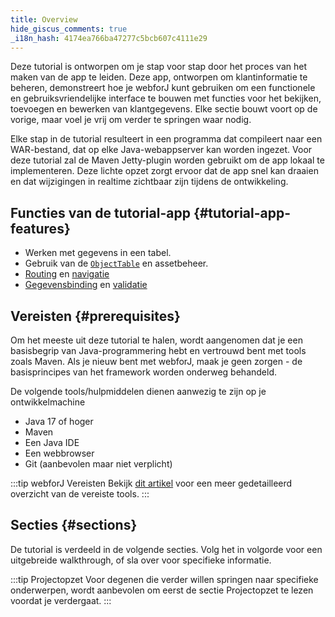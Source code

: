 ```yaml
---
title: Overview
hide_giscus_comments: true
_i18n_hash: 4174ea766ba47277c5bcb607c4111e29
---
```

Deze tutorial is ontworpen om je stap voor stap door het proces van het maken van de app te leiden. Deze app, ontworpen om klantinformatie te beheren, demonstreert hoe je webforJ kunt gebruiken om een functionele en gebruiksvriendelijke interface te bouwen met functies voor het bekijken, toevoegen en bewerken van klantgegevens. Elke sectie bouwt voort op de vorige, maar voel je vrij om verder te springen waar nodig.

Elke stap in de tutorial resulteert in een programma dat compileert naar een WAR-bestand, dat op elke Java-webappserver kan worden ingezet. Voor deze tutorial zal de Maven Jetty-plugin worden gebruikt om de app lokaal te implementeren. Deze lichte opzet zorgt ervoor dat de app snel kan draaien en dat wijzigingen in realtime zichtbaar zijn tijdens de ontwikkeling.

## Functies van de tutorial-app {#tutorial-app-features}

 - Werken met gegevens in een tabel.
 - Gebruik van de [`ObjectTable`](https://javadoc.io/doc/com.webforj/webforj-foundation/latest/com/webforj/environment/ObjectTable.html) en assetbeheer.
 - [Routing](../../routing/overview) en [navigatie](../../routing/route-navigation)
 - [Gegevensbinding](../../data-binding/overview) en [validatie](../../data-binding/validation/overview)

## Vereisten {#prerequisites}

Om het meeste uit deze tutorial te halen, wordt aangenomen dat je een basisbegrip van Java-programmering hebt en vertrouwd bent met tools zoals Maven. Als je nieuw bent met webforJ, maak je geen zorgen - de basisprincipes van het framework worden onderweg behandeld.

De volgende tools/hulpmiddelen dienen aanwezig te zijn op je ontwikkelmachine

<!-- vale off -->
- Java 17 of hoger
- Maven
- Een Java IDE
- Een webbrowser
- Git (aanbevolen maar niet verplicht)
<!-- vale on -->

:::tip webforJ Vereisten
Bekijk [dit artikel](../prerequisites) voor een meer gedetailleerd overzicht van de vereiste tools.
:::

## Secties {#sections}

De tutorial is verdeeld in de volgende secties. Volg het in volgorde voor een uitgebreide walkthrough, of sla over voor specifieke informatie.

:::tip Projectopzet
Voor degenen die verder willen springen naar specifieke onderwerpen, wordt aanbevolen om eerst de sectie Projectopzet te lezen voordat je verdergaat.
:::

<DocCardList className="topics-section" />
